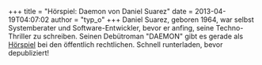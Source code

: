 +++
title = "Hörspiel: Daemon von Daniel Suarez"
date = 2013-04-19T04:07:02
author = "typ_o"
+++
Daniel Suarez, geboren 1964, war selbst Systemberater und
Software-Entwickler, bevor er anfing, seine Techno-Thriller zu
schreiben. Seinen Debütroman "DAEMON" gibt es gerade als
[Hörspiel](http://www.einslive.de/sendungen/plan_b/krimi/2013/daemon/130408_inhalt.jsp)
bei den öffentlich rechtlichen. Schnell runterladen, bevor
depubliziert\!
